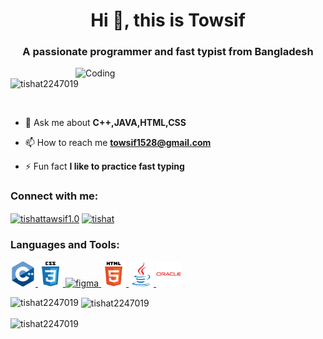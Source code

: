 <h1 align="center">Hi 👋, this is Towsif</h1>
<h3 align="center">A passionate programmer and fast typist from Bangladesh</h3>
<img align="right" alt="Coding" width="400" src="https://t3.ftcdn.net/jpg/02/85/63/42/360_F_285634218_CASbdgrbtmWUjXut8TfJbRFY6abaRXET.jpg">
<p align="left"> <img src="https://komarev.com/ghpvc/?username=tishat2247019&label=Profile%20views&color=0e75b6&style=flat" alt="tishat2247019" /> </p>

<p align="left"> <a href="https://twitter.com/" target="blank"><img src="https://img.shields.io/twitter/follow/?logo=twitter&style=for-the-badge" alt="" /></a> </p>

- 💬 Ask me about **C++,JAVA,HTML,CSS**

- 📫 How to reach me **towsif1528@gmail.com**

- ⚡ Fun fact **I like to practice fast typing**

<h3 align="left">Connect with me:</h3>
<p align="left">
<a href="https://instagram.com/tishattawsif1.0" target="blank"><img align="center" src="https://raw.githubusercontent.com/rahuldkjain/github-profile-readme-generator/master/src/images/icons/Social/instagram.svg" alt="tishattawsif1.0" height="30" width="40" /></a>
<a href="https://codeforces.com/profile/tishat" target="blank"><img align="center" src="https://raw.githubusercontent.com/rahuldkjain/github-profile-readme-generator/master/src/images/icons/Social/codeforces.svg" alt="tishat" height="30" width="40" /></a>
</p>

<h3 align="left">Languages and Tools:</h3>
<p align="left"> <a href="https://www.w3schools.com/cpp/" target="_blank" rel="noreferrer"> <img src="https://raw.githubusercontent.com/devicons/devicon/master/icons/cplusplus/cplusplus-original.svg" alt="cplusplus" width="40" height="40"/> </a> <a href="https://www.w3schools.com/css/" target="_blank" rel="noreferrer"> <img src="https://raw.githubusercontent.com/devicons/devicon/master/icons/css3/css3-original-wordmark.svg" alt="css3" width="40" height="40"/> </a> <a href="https://www.figma.com/" target="_blank" rel="noreferrer"> <img src="https://www.vectorlogo.zone/logos/figma/figma-icon.svg" alt="figma" width="40" height="40"/> </a> <a href="https://www.w3.org/html/" target="_blank" rel="noreferrer"> <img src="https://raw.githubusercontent.com/devicons/devicon/master/icons/html5/html5-original-wordmark.svg" alt="html5" width="40" height="40"/> </a> <a href="https://www.java.com" target="_blank" rel="noreferrer"> <img src="https://raw.githubusercontent.com/devicons/devicon/master/icons/java/java-original.svg" alt="java" width="40" height="40"/> </a> <a href="https://www.oracle.com/" target="_blank" rel="noreferrer"> <img src="https://raw.githubusercontent.com/devicons/devicon/master/icons/oracle/oracle-original.svg" alt="oracle" width="40" height="40"/> </a> </p>

<p><img align="left" src="https://github-readme-stats.vercel.app/api/top-langs?username=tishat2247019&show_icons=true&locale=en&layout=compact" alt="tishat2247019" /></p>

<p>&nbsp;<img align="center" src="https://github-readme-stats.vercel.app/api?username=tishat2247019&show_icons=true&locale=en" alt="tishat2247019" /></p>

<p><img align="center" src="https://github-readme-streak-stats.herokuapp.com/?user=tishat2247019&" alt="tishat2247019" /></p>

